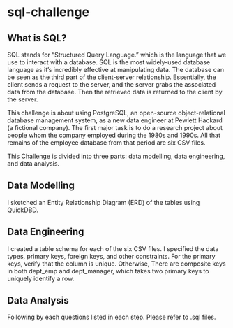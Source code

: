 # sql-challenge
## What is SQL?
SQL stands for “Structured Query Language.” which is the language that we use to interact with a database. SQL is the most widely-used database language as it’s incredibly effective at manipulating data.
The database can be seen as the third part of the client-server relationship. Essentially, the client sends a request to the server, and the server grabs the associated data from the database. Then the retrieved data is returned to the client by the server.

This challenge is about using PostgreSQL, an open-source object-relational database management system, as a new data engineer at Pewlett Hackard (a fictional company). The first major task is to do a research project about people whom the company employed during the 1980s and 1990s. All that remains of the employee database from that period are six CSV files. 

This Challenge is divided into three parts: data modelling, data engineering, and data analysis.

## Data Modelling
I sketched an Entity Relationship Diagram (ERD) of the tables using QuickDBD. 

## Data Engineering
I created a table schema for each of the six CSV files. I specified the data types, primary keys, foreign keys, and other constraints.
For the primary keys, verify that the column is unique. Otherwise, There are composite keys in both dept_emp and dept_manager, which takes two primary keys to uniquely identify a row.

## Data Analysis
Following by each questions listed in each step. Please refer to .sql files.
